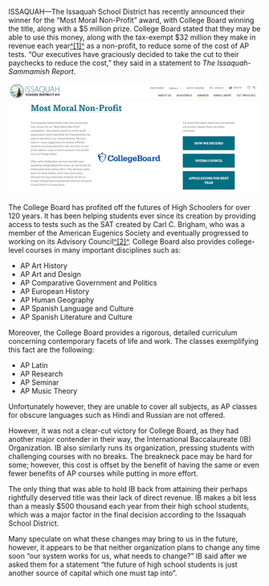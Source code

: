 ISSAQUAH—The Issaquah School District has recently announced their winner for the “Most Moral Non-Profit” award, with College Board winning the title, along with a $5 million prize. College Board stated that they may be able to use this money, along with the tax-exempt $32 million they make in revenue each year[^\[1\]^](https://projects.propublica.org/nonprofits/display_audit/1060820211) as a non-profit, to reduce some of the cost of AP tests. “Our executives have graciously decided to take the cut to their paychecks to reduce the cost,” they said in a statement to _The Issaquah-Sammamish Report_.

![Official Issaquah School District page for the competition](/article_images/college-board-award/website.png)

The College Board has profited off the futures of High Schoolers for over 120 years. It has been helping students ever since its creation by providing access to tests such as the SAT created by Carl C. Brigham, who was a member of the American Eugenics Society and eventually progressed to working on its Advisory Council[^\[2\]^](https://ia801305.us.archive.org/25/items/AMERICANEUGENICSSOCIETYMEMBERS/AMERICAN%20EUGENICS%20SOCIETY%20MEMBERS.pdf). College Board also provides college-level courses in many important disciplines such as:

- AP Art History
- AP Art and Design
- AP Comparative Government and Politics
- AP European History
- AP Human Geography
- AP Spanish Language and Culture
- AP Spanish Literature and Culture

Moreover, the College Board provides a rigorous, detailed curriculum concerning contemporary facets of life and work. The classes exemplifying this fact are the following:

- AP Latin
- AP Research
- AP Seminar
- AP Music Theory

Unfortunately however, they are unable to cover all subjects, as AP classes for obscure languages such as Hindi and Russian are not offered.

However, it was not a clear-cut victory for College Board, as they had another major contender in their way, the International Baccalaureate (IB) Organization. IB also similarly runs its organization, pressing students with challenging courses with no breaks. The breakneck pace may be hard for some; however, this cost is offset by the benefit of having the same or even fewer benefits of AP courses while putting in more effort.

The only thing that was able to hold IB back from attaining their perhaps rightfully deserved title was their lack of direct revenue. IB makes a bit less than a measly $500 thousand each year from their high school students, which was a major factor in the final decision according to the Issaquah School District.

Many speculate on what these changes may bring to us in the future, however, it appears to be that neither organization plans to change any time soon “our system works for us, what needs to change?” IB said after we asked them for a statement “the future of high school students is just another source of capital which one must tap into”.

